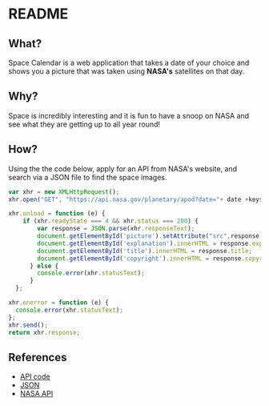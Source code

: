 # README

## What?

Space Calendar is a web application that takes a date of your choice and shows you a picture that was taken using **NASA's** satellites on that day.

## Why?

Space is incredibly interesting and it is fun to have a snoop on NASA and see what they are getting up to all year round!

## How?

Using the the code below, apply for an API from NASA's website, and search via a JSON file to find the space images.

```javascript
var xhr = new XMLHttpRequest();
xhr.open("GET", "https://api.nasa.gov/planetary/apod?date="+ date +keys.nasa, true);

xhr.onload = function (e) {
    if (xhr.readyState === 4 && xhr.status === 200) {
        var response = JSON.parse(xhr.responseText);
        document.getElementById('picture').setAttribute("src",response.hdurl );
        document.getElementById('explanation').innerHTML = response.explanation;
        document.getElementById('title').innerHTML = response.title;
        document.getElementById('copyright').innerHTML = response.copyright;
      } else {
        console.error(xhr.statusText);
      }
  };

xhr.onerror = function (e) {
  console.error(xhr.statusText);
};
xhr.send();
return xhr.response;

```





## References

* [API code](https://developer.zendesk.com/rest_api/docs/core/requests)
* [JSON](www.json.org/)
* [NASA API](https://api.nasa.gov/)
